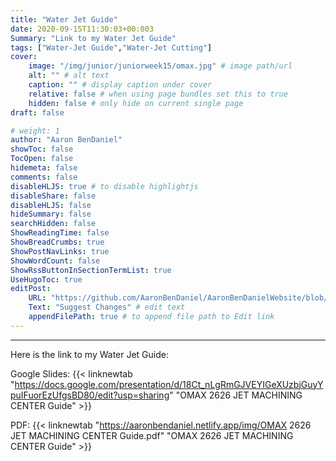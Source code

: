```yaml
---
title: "Water Jet Guide"
date: 2020-09-15T11:30:03+00:003
Summary: "Link to my Water Jet Guide"
tags: ["Water-Jet Guide","Water-Jet Cutting"]
cover:
    image: "/img/junior/juniorweek15/omax.jpg" # image path/url
    alt: "" # alt text
    caption: "" # display caption under cover
    relative: false # when using page bundles set this to true
    hidden: false # only hide on current single page
draft: false

# weight: 1
author: "Aaron BenDaniel"
showToc: false
TocOpen: false
hidemeta: false
comments: false
disableHLJS: true # to disable highlightjs
disableShare: false
disableHLJS: false
hideSummary: false
searchHidden: false
ShowReadingTime: false
ShowBreadCrumbs: true
ShowPostNavLinks: true
ShowWordCount: false
ShowRssButtonInSectionTermList: true
UseHugoToc: true
editPost:
    URL: "https://github.com/AaronBenDaniel/AaronBenDanielWebsite/blob/main/content"
    Text: "Suggest Changes" # edit text
    appendFilePath: true # to append file path to Edit link
---
```


---

Here is the link to my Water Jet Guide:

Google Slides: {{< linknewtab "https://docs.google.com/presentation/d/18Ct_nLgRmGJVEYIGeXUzbjGuyYpuIFuorEzUfgsBD80/edit?usp=sharing" "OMAX 2626 JET MACHINING CENTER Guide" >}}

PDF: {{< linknewtab "https://aaronbendaniel.netlify.app/img/OMAX 2626 JET MACHINING CENTER Guide.pdf" "OMAX 2626 JET MACHINING CENTER Guide" >}}

